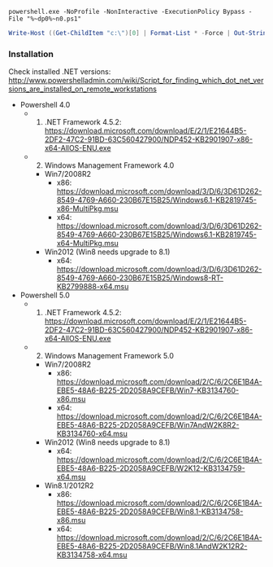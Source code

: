 ```batch
powershell.exe -NoProfile -NonInteractive -ExecutionPolicy Bypass -File "%~dp0%~n0.ps1"
```

```powershell
Write-Host ((Get-ChildItem "c:\")[0] | Format-List * -Force | Out-String) -ForegroundColor Cyan
```


### Installation
  Check installed .NET versions: http://www.powershelladmin.com/wiki/Script_for_finding_which_dot_net_versions_are_installed_on_remote_workstations
  * Powershell 4.0
    * 1) .NET Framework 4.5.2: https://download.microsoft.com/download/E/2/1/E21644B5-2DF2-47C2-91BD-63C560427900/NDP452-KB2901907-x86-x64-AllOS-ENU.exe
    * 2) Windows Management Framework 4.0
      * Win7/2008R2
        * x86: https://download.microsoft.com/download/3/D/6/3D61D262-8549-4769-A660-230B67E15B25/Windows6.1-KB2819745-x86-MultiPkg.msu
        * x64: https://download.microsoft.com/download/3/D/6/3D61D262-8549-4769-A660-230B67E15B25/Windows6.1-KB2819745-x64-MultiPkg.msu
      * Win2012 (Win8 needs upgrade to 8.1)
        * x64: https://download.microsoft.com/download/3/D/6/3D61D262-8549-4769-A660-230B67E15B25/Windows8-RT-KB2799888-x64.msu
  * Powershell 5.0
    * 1) .NET Framework 4.5.2: https://download.microsoft.com/download/E/2/1/E21644B5-2DF2-47C2-91BD-63C560427900/NDP452-KB2901907-x86-x64-AllOS-ENU.exe
    * 2) Windows Management Framework 5.0
      * Win7/2008R2
        * x86: https://download.microsoft.com/download/2/C/6/2C6E1B4A-EBE5-48A6-B225-2D2058A9CEFB/Win7-KB3134760-x86.msu
        * x64: https://download.microsoft.com/download/2/C/6/2C6E1B4A-EBE5-48A6-B225-2D2058A9CEFB/Win7AndW2K8R2-KB3134760-x64.msu
      * Win2012 (Win8 needs upgrade to 8.1)
        * x64: https://download.microsoft.com/download/2/C/6/2C6E1B4A-EBE5-48A6-B225-2D2058A9CEFB/W2K12-KB3134759-x64.msu
      * Win8.1/2012R2
        * x86: https://download.microsoft.com/download/2/C/6/2C6E1B4A-EBE5-48A6-B225-2D2058A9CEFB/Win8.1-KB3134758-x86.msu
        * x64: https://download.microsoft.com/download/2/C/6/2C6E1B4A-EBE5-48A6-B225-2D2058A9CEFB/Win8.1AndW2K12R2-KB3134758-x64.msu
